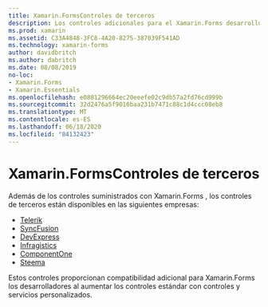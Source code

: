 ```yaml
---
title: Xamarin.FormsControles de terceros
description: Los controles adicionales para el Xamarin.Forms desarrollo están disponibles en empresas como Telerik, SyncFusion, DevExpress, Infragistics, ComponentOne y Steema.
ms.prod: xamarin
ms.assetid: C33A4848-3FC8-4A20-8275-387039F541AD
ms.technology: xamarin-forms
author: davidbritch
ms.author: dabritch
ms.date: 08/08/2019
no-loc:
- Xamarin.Forms
- Xamarin.Essentials
ms.openlocfilehash: e0881296664ec20eeefe02c9db57a2fd76cd999b
ms.sourcegitcommit: 32d2476a5f9016baa231b7471c88c1d4ccc08eb8
ms.translationtype: MT
ms.contentlocale: es-ES
ms.lasthandoff: 06/18/2020
ms.locfileid: "84132423"
---
```

# <a name="xamarinforms-third-party-controls"></a>Xamarin.FormsControles de terceros

Además de los controles suministrados con Xamarin.Forms , los controles de terceros están disponibles en las siguientes empresas:

- [Telerik](https://www.telerik.com/xamarin-ui)
- [SyncFusion](https://www.syncfusion.com/xamarin-ui-controls)
- [DevExpress](https://www.devexpress.com/xamarin/)
- [Infragistics](https://www.infragistics.com/products/xamarin)
- [ComponentOne](https://www.grapecity.com/componentone-xamarin/)
- [Steema](https://www.steema.com/product/forms)

Estos controles proporcionan compatibilidad adicional para Xamarin.Forms los desarrolladores al aumentar los controles estándar con controles y servicios personalizados.
